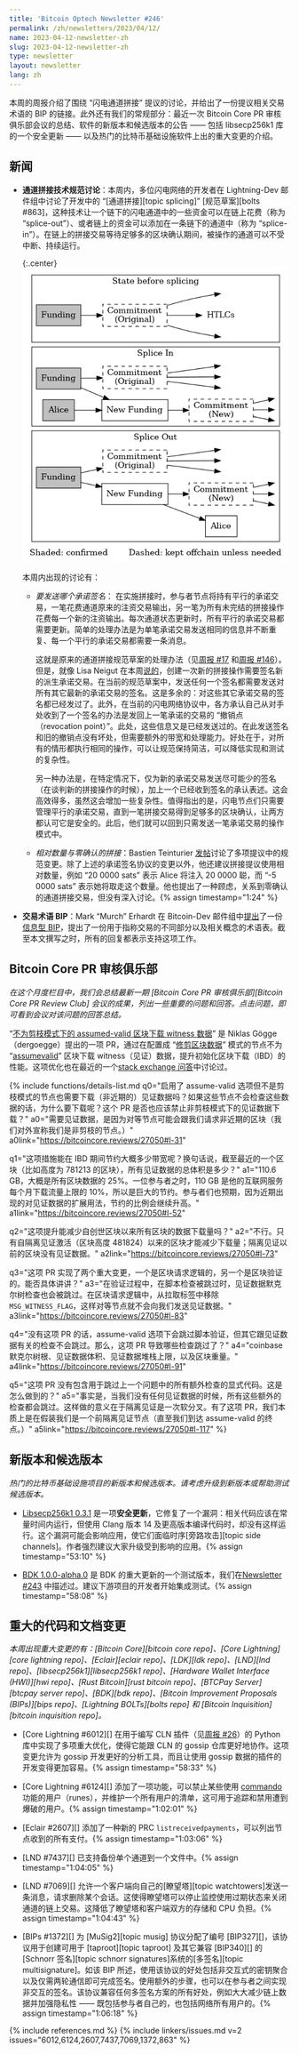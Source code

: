 ```yaml
---
title: 'Bitcoin Optech Newsletter #246'
permalink: /zh/newsletters/2023/04/12/
name: 2023-04-12-newsletter-zh
slug: 2023-04-12-newsletter-zh
type: newsletter
layout: newsletter
lang: zh
---
```


本周的周报介绍了围绕 “闪电通道拼接” 提议的讨论，并给出了一份提议相关交易术语的 BIP 的链接。此外还有我们的常规部分：最近一次 Bitcoin Core PR 审核俱乐部会议的总结、软件的新版本和候选版本的公告 —— 包括 libsecp256k1 库的一个安全更新 —— 以及热门的比特币基础设施软件上出的重大变更的介绍。

## 新闻

- **<!--splicing-specification-discussions-->通道拼接技术规范讨论**：本周内，多位闪电网络的开发者在 Lightning-Dev 邮件组中讨论了开发中的 “[通道拼接][topic splicing]” [规范草案][bolts #863]，这种技术让一个链下的闪电通道中的一些资金可以在链上花费（称为 “splice-out”）、或者链上的资金可以添加在一条链下的通道中（称为 “splice-in”）。在链上的拼接交易等待足够多的区块确认期间，被操作的通道可以不受中断、持续运行。

  {:.center}
  ![Splicing transaction flow](/img/posts/2023-04-splicing1.dot.png)

  本周内出现的讨论有：

  - *<!--which-commitment-signatures-to-send-->要发送哪个承诺签名*： 在实施拼接时，参与者节点将持有平行的承诺交易，一笔花费通道原来的注资交易输出，另一笔为所有未完结的拼接操作花费每一个新的注资输出。每次通道状态更新时，所有平行的承诺交易都需要更新。简单的处理办法是为单笔承诺交易发送相同的信息并不断重复、每一个平行的承诺交易都需要一条消息。

    这就是原来的通道拼接规范草案的处理办法（见[周报 #17][news17 splice] 和[周报 #146][news146 splice]）。但是，就像 Lisa Neigut 在本周[说的][neigut splice]，创建一次新的拼接操作需要签名新的派生承诺交易。在当前的规范草案中，发送任何一个签名都需要发送对所有其它最新的承诺交易的签名。这是多余的：对这些其它承诺交易的签名都已经发过了。此外，在当前的闪电网络协议中，各方承认自己从对手处收到了一个签名的办法是发回上一笔承诺的交易的 “撤销点（revocation point）”。此处，这些信息又是已经发送过的。在此发送签名和旧的撤销点没有坏处，但需要额外的带宽和处理能力。好处在于，对所有的情形都执行相同的操作，可以让规范保持简洁，可以降低实现和测试的复杂性。

    另一种办法是，在特定情况下，仅为新的承诺交易发送尽可能少的签名（在谈判新的拼接操作的时候），加上一个已经收到签名的承认表述。这会高效得多，虽然这会增加一些复杂性。值得指出的是，闪电节点们只需要管理平行的承诺交易，直到一笔拼接交易得到足够多的区块确认，让两方都认可它是安全的。此后，他们就可以回到只需发送一笔承诺交易的操作模式中。

  - *<!--relative-amounts-and-zeroconf-splices-->相对数量与零确认的拼接*：Bastien Teinturier [发帖][teinturier splice]讨论了多项提议中的规范变更。除了上述的承诺签名协议的变更以外，他还建议拼接提议使用相对数量，例如 “20 0000 sats” 表示 Alice 将注入 20 0000 聪，而 “-5 0000 sats” 表示她将取走这个数量。他也提出了一种顾虑，关系到零确认的通道拼接交易，但没有深入讨论。{% assign timestamp="1:24" %}

- **<!--proposed-bip-for-transaction-terminology-->交易术语 BIP**：Mark “Murch” Erhardt 在 Bitcoin-Dev 邮件组中[提出][erhardt terms]了一份[信息型 BIP][terms bip]，提出了一份用于指称交易的不同部分以及相关概念的术语表。截至本文撰写之时，所有的回复都表示支持这项工作。

## Bitcoin Core PR 审核俱乐部

*在这个月度栏目中，我们会总结最新一期 [Bitcoin Core PR 审核俱乐部][Bitcoin Core PR Review Club] 会议的成果，列出一些重要的问题和回答。点击问题，即可看到会议对该问题的回答总结。*

“[不为剪枝模式下的 assumed-valid 区块下载 witness 数据][review club 27050]” 是 Niklas Gögge（dergoegge）提出的一项 PR，通过在配置成 “[修剪区块数据][docs pruning]” 模式的节点不为 “[assumevalid][docs assume valid]” 区块下载 witness（见证）数据，提升初始化区块下载（IBD）的性能。这项优化也在最近的一个[stack exchange 问答][se117057]中讨论过。


{% include functions/details-list.md
  q0="<!--if-assume-valid-is-enabled-but-not-pruning-why-does-the-node-need-to-download-non-recent-witness-data-given-that-the-node-won-t-be-checking-this-data-should-this-pr-also-disable-witness-download-in-this-non-pruning-case-->启用了 assume-valid 选项但不是剪枝模式的节点也需要下载（非近期的）见证数据吗？如果这些节点不会检查这些数据的话，为什么要下载呢？这个 PR 是否也应该禁止非剪枝模式下的见证数据下载？"
  a0="需要见证数据，是因为对等节点可能会跟我们请求非近期的区块（我们对外宣称我们是非剪枝的节点。）"
  a0link="https://bitcoincore.reviews/27050#l-31"

  q1="<!--how-much-bandwidth-might-be-saved-by-this-enhancement-during-an-ibd-in-other-words-what-is-the-cumulative-size-of-all-witness-data-up-to-a-recent-block-say-height-781213-->这项措施能在 IBD 期间节约大概多少带宽呢？换句话说，截至最近的一个区块（比如高度为 781213 的区块），所有见证数据的总体积是多少？"
  a1="110.6 GB，大概是所有区块数据的 25%。一位参与者之时，110 GB 是他的互联网服务每个月下载流量上限的 10%，所以是巨大的节约。参与者们也预期，因为近期出现的对见证数据的扩展用法，节约的比例会继续升高。"
  a1link="https://bitcoincore.reviews/27050#l-52"

  q2="<!--would-this-improvement-reduce-the-amount-of-download-data-from-all-blocks-back-to-the-genesis-block-->这项提升能减少自创世区块以来所有区块的数据下载量吗？"
  a2="不行。只有自隔离见证激活（区块高度 481824）以来的区块才能减少下载量；隔离见证以前的区块没有见证数据。"
  a2link="https://bitcoincore.reviews/27050#l-73"

  q3="<!--this-pr-implements-two-main-changes-one-to-the-block-request-logic-and-one-to-block-validation-what-are-these-changes-in-more-detail-->这项 PR 实现了两个重大变更，一个是区块请求逻辑的，另一个是区块验证的。能否具体讲讲？"
  a3="在验证过程中，在脚本检查被跳过时，见证数据默克尔树检查也会被跳过。在区块请求逻辑中，从拉取标签中移除 `MSG_WITNESS_FLAG`，这样对等节点就不会向我们发送见证数据。"
  a3link="https://bitcoincore.reviews/27050#l-83"

  q4="<!--without-this-pr-script-validation-is-skipped-under-assume-valid-but-other-checks-that-involve-witness-data-are-not-skipped-what-are-these-checks-that-this-pr-will-cause-to-be-skipped-->没有这项 PR 的话，assume-valid 选项下会跳过脚本验证，但其它跟见证数据有关的检查不会跳过。那么，这项 PR 导致哪些检查跳过了？"
  a4="coinbase 默克尔树根、见证数据体积、见证数据堆栈上限，以及区块重量。"
  a4link="https://bitcoincore.reviews/27050#l-91"

  q5="<!--the-pr-does-not-include-an-explicit-code-change-for-skipping-all-the-extra-checks-mentioned-in-the-previous-question-why-does-that-work-out-->这项 PR 没有包含用于跳过上一个问题中的所有额外检查的显式代码。这是怎么做到的？"
  a5="事实是，当我们没有任何见证数据的时候，所有这些额外的检查都会跳过。这样做的意义在于隔离见证是一次软分叉。有了这项 PR，我们本质上是在假装我们是一个前隔离见证节点（直至我们到达 assume-valid 的终点。）"
  a5link="https://bitcoincore.reviews/27050#l-117"
%}

## 新版本和候选版本

*热门的比特币基础设施项目的新版本和候选版本。请考虑升级到新版本或帮助测试候选版本。*

- [Libsecp256k1 0.3.1][] 是一项**安全更新**，它修复了一个漏洞：相关代码应该在常量时间内运行，但使用 Clang 版本 14 及更高版本编译代码时，却没有这样运行。这个漏洞可能会影响应用，使它们面临时序[旁路攻击][topic side channels]。作者强烈建议大家升级受到影响的应用。{% assign timestamp="53:10" %}

- [BDK 1.0.0-alpha.0][] 是 BDK 的重大更新的一个测试版本，我们在[Newsletter #243][news243 bdk] 中描述过。建议下游项目的开发者开始集成测试。{% assign timestamp="58:08" %}

## 重大的代码和文档变更

*本周出现重大变更的有：[Bitcoin Core][bitcoin core repo]、[Core Lightning][core lightning repo]、[Eclair][eclair repo]、[LDK][ldk repo]、[LND][lnd repo]、[libsecp256k1][libsecp256k1 repo]、[Hardware Wallet Interface (HWI)][hwi repo]、[Rust Bitcoin][rust bitcoin repo]、[BTCPay Server][btcpay server repo]、[BDK][bdk repo]、[Bitcoin Improvement Proposals (BIPs)][bips repo]、[Lightning BOLTs][bolts repo] 和 [Bitcoin Inquisition][bitcoin inquisition repo]。*

- [Core Lightning #6012][] 在用于编写 CLN 插件（见[周报 #26][news26 pyln-client]）的 Python 库中实现了多项重大优化，使得它能跟 CLN 的 gossip 仓库更好地协作。这项变更允许为 gossip 开发更好的分析工具，而且让使用 gossip 数据的插件的开发变得更加容易。{% assign timestamp="58:33" %}

- [Core Lightning #6124][] 添加了一项功能，可以禁止某些使用 [commando][commando plugin] 功能的用户（runes），并维护一个所有用户的清单，这可用于追踪和禁用遭到爆破的用户。{% assign timestamp="1:02:01" %}

- [Eclair #2607][] 添加了一种新的 PRC `listreceivedpayments`，可以列出节点收到的所有支付。{% assign timestamp="1:03:06" %}

- [LND #7437][] 已支持备份单个通道到一个文件中。{% assign timestamp="1:04:05" %}

- [LND #7069][] 允许一个客户端向自己的[瞭望塔][topic watchtowers]发送一条消息，请求删除某个会话。这使得瞭望塔可以停止监控使用过期状态来关闭通道的链上交易。这降低了瞭望塔和客户端双方的存储和 CPU 负担。{% assign timestamp="1:04:43" %}

- [BIPs #1372][] 为 [MuSig2][topic musig] 协议分配了编号 [BIP327][]，该协议用于创建可用于 [taproot][topic taproot] 及其它兼容 [BIP340][] 的[Schnorr 签名][topic schnorr signatures]系统的[多签名][topic multisignature]。如该 BIP 所述，使用该协议的好处包括非交互式的密钥聚合以及仅需两轮通信即可完成签名。使用额外的步骤，也可以在参与者之间实现非交互的签名。该协议兼容任何多签名方案的所有好处，例如大大减少链上数据并加强隐私性 —— 既包括参与者自己的，也包括网络所有用户的。{% assign timestamp="1:06:18" %}

{% include references.md %}
{% include linkers/issues.md v=2 issues="6012,6124,2607,7437,7069,1372,863" %}

[bdk 1.0.0-alpha.0]: https://github.com/bitcoindevkit/bdk/releases/tag/v1.0.0-alpha.0
[news243 bdk]: /zh/newsletters/2023/03/22/#bdk-793
[neigut splice]: https://lists.linuxfoundation.org/pipermail/lightning-dev/2023-March/003894.html
[teinturier splice]: https://lists.linuxfoundation.org/pipermail/lightning-dev/2023-March/003895.html
[erhardt terms]: https://lists.linuxfoundation.org/pipermail/bitcoin-dev/2023-April/021550.html
[terms bip]: https://github.com/Xekyo/bips/pull/1
[news26 pyln-client]: /en/newsletters/2018/12/18/#c-lightning-2161
[news17 splice]: /en/newsletters/2018/10/16/#proposal-for-lightning-network-payment-channel-splicing
[news146 splice]: /en/newsletters/2021/04/28/#draft-specification-for-ln-splicing
[libsecp256k1 0.3.1]: https://github.com/bitcoin-core/secp256k1/releases/tag/v0.3.1
[review club 27050]: https://bitcoincore.reviews/27050
[docs pruning]: https://github.com/bitcoin/bitcoin/blob/master/doc/release-notes/release-notes-0.11.0.md#block-file-pruning
[docs assume valid]: https://bitcoincore.org/en/2017/03/08/release-0.14.0/#assumed-valid-blocks
[se117057]: https://bitcoin.stackexchange.com/questions/117057/why-is-witness-data-downloaded-during-ibd-in-prune-mode
[commando plugin]: /zh/newsletters/2022/07/27/#core-lightning-5370
